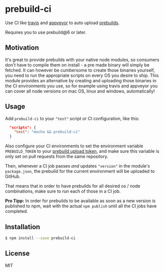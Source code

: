 
# prebuild-ci

Use CI like [travis](https://travis-ci.org/) and [appveyor](https://www.appveyor.com/) to auto upload [prebuilds](https://github.com/mafintosh/prebuild).

Requires you to use prebuild@6 or later.

## Motivation

It's great to provide prebuilds with your native node modules, so consumers don't have to compile them on install - a pre made binary will simply be fetched.
It can however be cumbersome to create those binaries yourself, you need to run the appropriate scripts on every OS you desire to ship.
This module provides an alternative by creating and uploading those binaries in the CI environments you use, so for example using travis and appveyor you can
cover all node versions on mac OS, linux and windows, automatically!

## Usage

Add `prebuild-ci` to your `"test"` script or CI configuration, like this:

```json
  "scripts": {
    "test": "mocha && prebuild-ci"  
  }
```

Also configure your CI environments to set the environment variable `PREBUILD_TOKEN` to your [prebuild upload token](https://github.com/mafintosh/prebuild#create-github-token), and make sure this variable is only set on pull requests from the same repository.

Then, whenever a CI job passes _and_ updates `"version"` in the module's `package.json`, the prebuild for the current environment will be uploaded to GitHub.

That means that in order to have prebuilds for all desired os / node combinations, make sure to run each of those in a CI job.

__Pro Tipp:__ In order for prebuilds to be available as soon as a new version is published to npm, wait with the actual `npm publish` until all the CI jobs have completed.

## Installation

```bash
$ npm install --save prebuild-ci
```

## License

MIT
